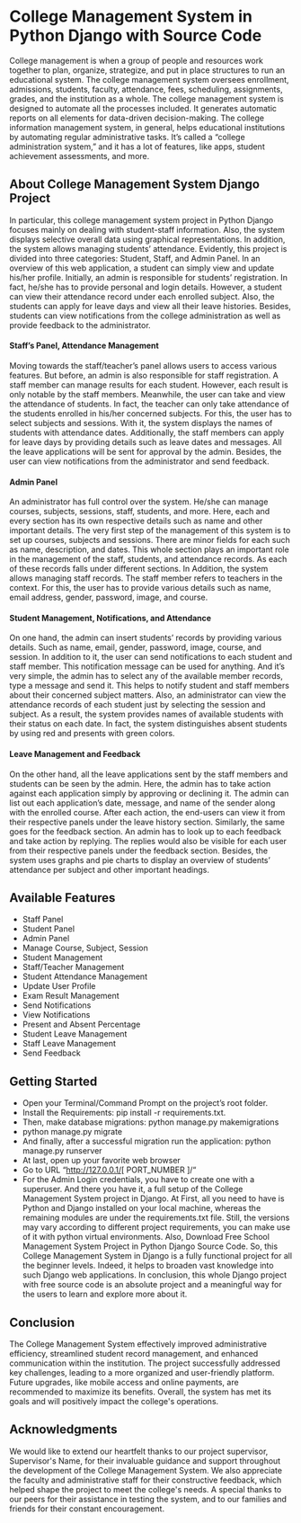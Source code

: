 
# College Management System in Python Django with Source Code

College management is when a group of people and resources work
together to plan, organize, strategize, and put in place structures to run an
educational system. The college management system oversees enrollment,
admissions, students, faculty, attendance, fees, scheduling, assignments,
grades, and the institution as a whole. The college management system is
designed to automate all the processes included. It generates automatic
reports on all elements for data-driven decision-making. The college
information management system, in general, helps educational institutions
by automating regular administrative tasks. It’s called a “college
administration system,” and it has a lot of features, like apps, student
achievement assessments, and more.


## About College Management System Django Project

In particular, this college management system project in Python Django focuses mainly on dealing with student-staff information. Also, the system displays selective overall data using graphical representations. In addition, the system allows managing students’ attendance. Evidently, this project is divided into three categories: Student, Staff, and Admin Panel. In an overview of this web application, a student can simply view and update his/her profile. Initially, an admin is responsible for students’ registration. In fact, he/she has to provide personal and login details. However, a student can view their attendance record under each enrolled subject. Also, the students can apply for leave days and view all their leave histories. Besides, students can view notifications from the college administration as well as provide feedback to the administrator.

#### Staff’s Panel, Attendance Management

Moving towards the staff/teacher’s panel allows users to access various features. But before, an admin is also responsible for staff registration. A staff member can manage results for each student. However, each result is only notable by the staff members. Meanwhile, the user can take and view the attendance of students. In fact, the teacher can only take attendance of the students enrolled in his/her concerned subjects. For this, the user has to select subjects and sessions. With it, the system displays the names of students with attendance dates. Additionally, the staff members can apply for leave days by providing details such as leave dates and messages. All the leave applications will be sent for approval by the admin. Besides, the user can view notifications from the administrator and send feedback.

#### Admin Panel

An administrator has full control over the system. He/she can manage courses, subjects, sessions, staff, students, and more. Here, each and every section has its own respective details such as name and other important details. The very first step of the management of this system is to set up courses, subjects and sessions. There are minor fields for each such as name, description, and dates. This whole section plays an important role in the management of the staff, students, and attendance records. As each of these records falls under different sections. In Addition, the system allows managing staff records. The staff member refers to teachers in the context. For this, the user has to provide various details such as name, email address, gender, password, image, and course.

#### Student Management, Notifications, and Attendance

On one hand, the admin can insert students’ records by providing various details. Such as name, email, gender, password, image, course, and session. In addition to it, the user can send notifications to each student and staff member. This notification message can be used for anything. And it’s very simple, the admin has to select any of the available member records, type a message and send it. This helps to notify student and staff members about their concerned subject matters. Also, an administrator can view the attendance records of each student just by selecting the session and subject. As a result, the system provides names of available students with their status on each date. In fact, the system distinguishes absent students by using red and presents with green colors.

#### Leave Management and Feedback

On the other hand, all the leave applications sent by the staff members and students can be seen by the admin. Here, the admin has to take action against each application simply by approving or declining it. The admin can list out each application’s date, message, and name of the sender along with the enrolled course. After each action, the end-users can view it from their respective panels under the leave history section. Similarly, the same goes for the feedback section. An admin has to look up to each feedback and take action by replying. The replies would also be visible for each user from their respective panels under the feedback section. Besides, the system uses graphs and pie charts to display an overview of students’ attendance per subject and other important headings.


## Available Features

- Staff Panel
- Student Panel
- Admin Panel
- Manage Course, Subject, Session
- Student Management
- Staff/Teacher Management
- Student Attendance Management
- Update User Profile
- Exam Result Management
- Send Notifications
- View Notifications
- Present and Absent Percentage
- Student Leave Management
- Staff Leave Management
- Send Feedback


## Getting Started

 - Open your Terminal/Command Prompt on the project’s root folder.
 - Install the Requirements: pip install -r requirements.txt.
 - Then, make database migrations: python manage.py makemigrations
 - python manage.py migrate
 - And finally, after a successful migration run the application:  python manage.py runserver
 - At last, open up your favorite web browser
 - Go to URL “http://127.0.0.1/[ PORT_NUMBER ]/“
 - For the Admin Login credentials, you have to create one with a superuser.
And there you have it, a full setup of the College Management System project in Django. At First, all you need to have is Python and Django installed on your local machine, whereas the remaining modules are under the requirements.txt file. Still, the versions may vary according to different project requirements, you can make use of it with python virtual environments. Also, Download Free School Management System Project in Python Django Source Code. So, this College Management System in Django is a fully functional project for all the beginner levels. Indeed, it helps to broaden vast knowledge into such Django web applications. In conclusion, this whole Django project with free source code is an absolute project and a meaningful way for the users to learn and explore more about it.


## Conclusion

The College Management System effectively improved administrative efficiency, streamlined student record management, and enhanced communication within the institution. The project successfully addressed key challenges, leading to a more organized and user-friendly platform. Future upgrades, like mobile access and online payments, are recommended to maximize its benefits. Overall, the system has met its goals and will positively impact the college's operations.
## Acknowledgments

We would like to extend our heartfelt thanks to our project supervisor, Supervisor's Name, for their invaluable guidance and support throughout the development of the College Management System. We also appreciate the faculty and administrative staff for their constructive feedback, which helped shape the project to meet the college's needs. A special thanks to our peers for their assistance in testing the system, and to our families and friends for their constant encouragement.
